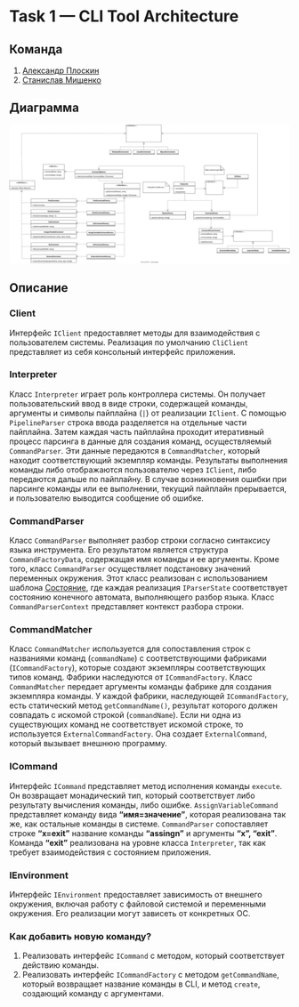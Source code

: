 # Task 1 — CLI Tool Architecture

## Команда
1. [Александр Плоскин](https://github.com/Alexander-Ploskin)
2. [Станислав Мищенко](https://github.com/mi-sts)

## Диаграмма
<img src="./ClassDiagram.svg">

## Описание

### Client
Интерфейс `IClient` предоставляет методы для взаимодействия с пользователем системы. Реализация по умолчанию `CliClient` представляет из себя консольный интерфейс приложения.

### Interpreter
Класс `Interpreter` играет роль контроллера системы. Он получает пользовательский ввод в виде строки, содержащей команды, аргументы и символы пайплайна (`|`) от реализации `IClient`. С помощью `PipelineParser` строка ввода разделяется на отдельные части пайплайна. Затем каждая часть пайплайна проходит итеративный процесс парсинга в данные для создания команд, осуществляемый `CommandParser`. Эти данные передаются в `CommandMatcher`, который находит соответствующий экземпляр команды. Результаты выполнения команды либо отображаются пользователю через `IClient`, либо передаются дальше по пайплайну. В случае возникновения ошибки при парсинге команды или ее выполнении, текущий пайплайн прерывается, и пользователю выводится сообщение об ошибке.

### CommandParser
Класс `CommandParser` выполняет разбор строки согласно синтаксису языка инструмента. Его результатом является структура `CommandFactoryData`, содержащая имя команды и ее аргументы. Кроме того, класс `CommandParser` осуществляет подстановку значений переменных окружения. Этот класс реализован с использованием шаблона [Состояние](https://www.geeksforgeeks.org/state-design-pattern/), где каждая реализация `IParserState` соответствует состоянию конечного автомата, выполняющего разбор языка. Класс `CommandParserContext` представляет контекст разбора строки.

### CommandMatcher
Класс `CommandMatcher` используется для сопоставления строк с названиями команд (`commandName`) с соответствующими фабриками (`ICommandFactory`), которые создают экземпляры соответствующих типов команд. Фабрики наследуются от `ICommandFactory`. Класс `CommandMatcher` передает аргументы команды фабрике для создания экземпляра команды.
У каждой фабрики, наследующей `ICommandFactory`, есть статический метод `getCommandName()`, результат которого должен совпадать с искомой строкой (`commandName`). Если ни одна из существующих команд не соответствует искомой строке, то используется `ExternalCommandFactory`. Она создает `ExternalCommand`, который вызывает внешнюю программу.

### ICommand
Интерфейс `ICommand` представляет метод исполнения команды `execute`. Он возвращает монадический тип, который соответствует либо результату вычисления команды, либо ошибке. `AssignVariableCommand` представляет команду вида **“имя=значение”**, которая реализована так же, как остальные команды в системе. `CommandParser` сопоставляет строке **“x=exit”** название команды **“assingn”** и аргументы **“x”, “exit”**. Команда **“exit”** реализована на уровне класса `Interpreter`, так как требует взаимодействия с состоянием приложения.

### IEnvironment
Интерфейс `IEnvironment` предоставляет зависимость от внешнего окружения, включая работу с файловой системой и переменными окружения. Его реализации могут зависеть от конкретных ОС.

### Как добавить новую команду?
1. Реализовать интерфейс `ICommand` с методом, который соответствует действию команды.
2. Реализовать интерфейс `ICommandFactory` с методом `getCommandName`, который возвращает название команды в CLI, и метод `create`, создающий команду с аргументами.
